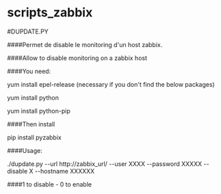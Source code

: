 # scripts_zabbix

#DUPDATE.PY

####Permet de disable le monitoring d'un host zabbix.

####Allow to disable monitoring on a zabbix host

####You need:

yum install epel-release (necessary if you don't find the below packages)

yum install python

yum install python-pip

####Then install

pip install pyzabbix

####Usage:

./dupdate.py --url http://zabbix_url/ --user XXXX --password XXXXX --disable X --hostname XXXXXX

####1 to disable - 0 to enable
